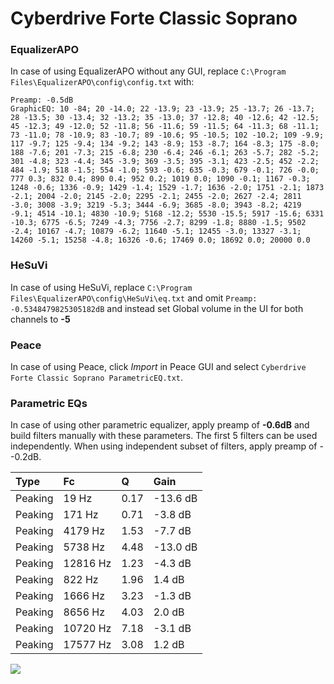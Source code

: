 # Cyberdrive Forte Classic Soprano

### EqualizerAPO
In case of using EqualizerAPO without any GUI, replace `C:\Program Files\EqualizerAPO\config\config.txt`
with:
```
Preamp: -0.5dB
GraphicEQ: 10 -84; 20 -14.0; 22 -13.9; 23 -13.9; 25 -13.7; 26 -13.7; 28 -13.5; 30 -13.4; 32 -13.2; 35 -13.0; 37 -12.8; 40 -12.6; 42 -12.5; 45 -12.3; 49 -12.0; 52 -11.8; 56 -11.6; 59 -11.5; 64 -11.3; 68 -11.1; 73 -11.0; 78 -10.9; 83 -10.7; 89 -10.6; 95 -10.5; 102 -10.2; 109 -9.9; 117 -9.7; 125 -9.4; 134 -9.2; 143 -8.9; 153 -8.7; 164 -8.3; 175 -8.0; 188 -7.6; 201 -7.3; 215 -6.8; 230 -6.4; 246 -6.1; 263 -5.7; 282 -5.2; 301 -4.8; 323 -4.4; 345 -3.9; 369 -3.5; 395 -3.1; 423 -2.5; 452 -2.2; 484 -1.9; 518 -1.5; 554 -1.0; 593 -0.6; 635 -0.3; 679 -0.1; 726 -0.0; 777 0.3; 832 0.4; 890 0.4; 952 0.2; 1019 0.0; 1090 -0.1; 1167 -0.3; 1248 -0.6; 1336 -0.9; 1429 -1.4; 1529 -1.7; 1636 -2.0; 1751 -2.1; 1873 -2.1; 2004 -2.0; 2145 -2.0; 2295 -2.1; 2455 -2.0; 2627 -2.4; 2811 -3.0; 3008 -3.9; 3219 -5.3; 3444 -6.9; 3685 -8.0; 3943 -8.2; 4219 -9.1; 4514 -10.1; 4830 -10.9; 5168 -12.2; 5530 -15.5; 5917 -15.6; 6331 -10.3; 6775 -6.5; 7249 -4.3; 7756 -2.7; 8299 -1.8; 8880 -1.5; 9502 -2.4; 10167 -4.7; 10879 -6.2; 11640 -5.1; 12455 -3.0; 13327 -3.1; 14260 -5.1; 15258 -4.8; 16326 -0.6; 17469 0.0; 18692 0.0; 20000 0.0
```

### HeSuVi
In case of using HeSuVi, replace `C:\Program Files\EqualizerAPO\config\HeSuVi\eq.txt` and omit `Preamp:
-0.5348479825305182dB` and instead set Global volume in the UI for both channels to **-5**

### Peace
In case of using Peace, click *Import* in Peace GUI and select `Cyberdrive Forte Classic Soprano ParametricEQ.txt`.

### Parametric EQs
In case of using other parametric equalizer, apply preamp of **-0.6dB** and build filters manually
with these parameters. The first 5 filters can be used independently.
When using independent subset of filters, apply preamp of --0.2dB.

| Type    | Fc       |    Q | Gain     |
|:--------|:---------|:-----|:---------|
| Peaking | 19 Hz    | 0.17 | -13.6 dB |
| Peaking | 171 Hz   | 0.71 | -3.8 dB  |
| Peaking | 4179 Hz  | 1.53 | -7.7 dB  |
| Peaking | 5738 Hz  | 4.48 | -13.0 dB |
| Peaking | 12816 Hz | 1.23 | -4.3 dB  |
| Peaking | 822 Hz   | 1.96 | 1.4 dB   |
| Peaking | 1666 Hz  | 3.23 | -1.3 dB  |
| Peaking | 8656 Hz  | 4.03 | 2.0 dB   |
| Peaking | 10720 Hz | 7.18 | -3.1 dB  |
| Peaking | 17577 Hz | 3.08 | 1.2 dB   |

![](https://raw.githubusercontent.com/jaakkopasanen/AutoEq/master/results/innerfidelity/sbaf-serious/Cyberdrive%20Forte%20Classic%20Soprano/Cyberdrive%20Forte%20Classic%20Soprano.png)